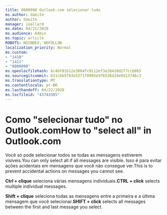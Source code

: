 ```yaml
---
title: 8000090 Outlook.com selecionar tudo
ms.author: daeite
author: daeite
manager: joallard
ms.date: 04/21/2020
ms.audience: Admin
ms.topic: article
ROBOTS: NOINDEX, NOFOLLOW
localization_priority: Normal
ms.custom:
- "1410"
- "1411"
- "8000090"
ms.openlocfilehash: bc4bf01b12e3864fc0112ef3e20410d2f7ccb0b5
ms.sourcegitcommit: 631cbb5f03e5371f0995e976536d24e9d13746c3
ms.translationtype: MT
ms.contentlocale: pt-BR
ms.lasthandoff: 04/22/2020
ms.locfileid: "43743585"
---
```

# <a name="how-to-select-all-in-outlookcom"></a><span data-ttu-id="30a6a-102">Como "selecionar tudo" no Outlook.com</span><span class="sxs-lookup"><span data-stu-id="30a6a-102">How to "select all" in Outlook.com</span></span>

<span data-ttu-id="30a6a-103">Você só pode selecionar todos se todas as mensagens estiverem visíveis.</span><span class="sxs-lookup"><span data-stu-id="30a6a-103">You can only select all if all messages are visible.</span></span> <span data-ttu-id="30a6a-104">Isso é para evitar ações acidentais em mensagens que você não consegue ver.</span><span class="sxs-lookup"><span data-stu-id="30a6a-104">This is to prevent accidental actions on messages you cannot see.</span></span>

<span data-ttu-id="30a6a-105">**Ctrl + clique** seleciona várias mensagens individuais.</span><span class="sxs-lookup"><span data-stu-id="30a6a-105">**CTRL + click** selects multiple individual messages.</span></span>

<span data-ttu-id="30a6a-106">**Shift + clique** seleciona todas as mensagens entre a primeira e a última mensagem que você selecionar.</span><span class="sxs-lookup"><span data-stu-id="30a6a-106">**SHIFT + click** selects all messages between the first and last message you select.</span></span>